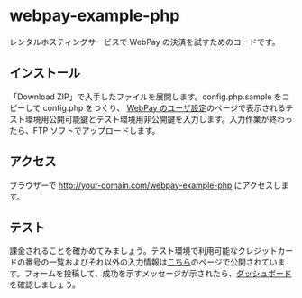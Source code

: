 # webpay-example-php

レンタルホスティングサービスで WebPay の決済を試すためのコードです。

## インストール

「Download ZIP」で入手したファイルを展開します。config.php.sample をコピーして config.php をつくり、
[WebPay のユーザ設定](https://webpay.jp/settings)のページで表示されるテスト環境用公開可能鍵とテスト環境用非公開鍵を入力します。入力作業が終わったら、FTP ソフトでアップロードします。

##  アクセス

ブラウザーで http://your-domain.com/webpay-example-php にアクセスします。

## テスト

課金されることを確かめてみましょう。テスト環境で利用可能なクレジットカードの番号の一覧およびそれ以外の入力情報は[こちら](https://webpay.jp/docs/mock_cards)のページで公開されています。フォームを投稿して、成功を示すメッセージが示されたら、[ダッシュボード](https://webpay.jp/test/dashboard)を確認しましょう。